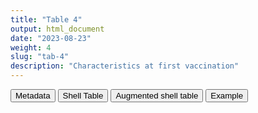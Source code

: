 ```yaml
---
title: "Table 4"
output: html_document
date: "2023-08-23"
weight: 4
slug: "tab-4"
description: "Characteristics at first vaccination"
---
```


<script src="/rmarkdown-libs/core-js/shim.min.js"></script>
<script src="/rmarkdown-libs/react/react.min.js"></script>
<script src="/rmarkdown-libs/react/react-dom.min.js"></script>
<script src="/rmarkdown-libs/reactwidget/react-tools.js"></script>
<script src="/rmarkdown-libs/htmlwidgets/htmlwidgets.js"></script>
<link href="/rmarkdown-libs/reactable/reactable.css" rel="stylesheet" />
<script src="/rmarkdown-libs/reactable-binding/reactable.js"></script>
<div class="tab">
<button class="tablinks" onclick="openCity(event, &#39;Metadata&#39;)" id="defaultOpen">Metadata</button>
<button class="tablinks" onclick="openCity(event, &#39;Shell Table&#39;)">Shell Table</button>
<button class="tablinks" onclick="openCity(event, &#39;Augmented shell table&#39;)">Augmented shell table</button>
<button class="tablinks" onclick="openCity(event, &#39;Example&#39;)">Example</button>
</div>
<div id="Metadata" class="tabcontent">
<div id="htmlwidget-1" class="reactable html-widget " style="width:auto;height:600px;"></div>
<script type="application/json" data-for="htmlwidget-1">{"x":{"tag":{"name":"Reactable","attribs":{"data":{"medatata_name":["name of shell table","description","reference in SAP",null,null,null,null,null,null,null,null,null,null,null,null,null,null,null,null,null],"metadata_content":["Table 4","characteristics at first vaccination",null,null,null,null,null,null,null,null,null,null,null,null,null,null,null,null,null,null]},"columns":[{"id":"medatata_name","name":"medatata_name","type":"character"},{"id":"metadata_content","name":"metadata_content","type":"character"}],"sortable":false,"searchable":true,"pagination":false,"highlight":true,"bordered":true,"striped":true,"style":{"maxWidth":1800},"height":"600px","dataKey":"4da270f5a75a44034ceb2461bd800009"},"children":[]},"class":"reactR_markup"},"evals":[],"jsHooks":[]}</script>
</div>
<div id="Shell Table" class="tabcontent">
<div id="htmlwidget-2" class="reactable html-widget " style="width:auto;height:600px;"></div>
<script type="application/json" data-for="htmlwidget-2">{"x":{"tag":{"name":"Reactable","attribs":{"data":{"Characteristic":["Study population","follow-up (years)","Age in years","Minimum","0.25","Median","Mean","0.75","Maximum","Age in categories","0-4","5-11","12-17","18-24","25-29","30-39","40-49","50-59","60-69","70-79"],"TEST_HOSP":[null,null,null,null,null,null,null,null,null,null,null,null,null,null,null,null,null,null,null,null],"at first pfizer":[null,null,null,null,null,null,null,null,null,null,null,null,null,null,null,null,null,null,null,null],"at first novavax":[null,null,null,null,null,null,null,null,null,null,null,null,null,null,null,null,null,null,null,null],"at first moderna":[null,null,null,null,null,null,null,null,null,null,null,null,null,null,null,null,null,null,null,null],"at first astrazeneca":[null,null,null,null,null,null,null,null,null,null,null,null,null,null,null,null,null,null,null,null],"at first janssen":[null,null,null,null,null,null,null,null,null,null,null,null,null,null,null,null,null,null,null,null],"at first unk":[null,null,null,null,null,null,null,null,null,null,null,null,null,null,null,null,null,null,null,null]},"columns":[{"id":"Characteristic","name":"Characteristic","type":"character"},{"id":"TEST_HOSP","name":"TEST_HOSP","type":"logical"},{"id":"at first pfizer","name":"at first pfizer","type":"logical"},{"id":"at first novavax","name":"at first novavax","type":"logical"},{"id":"at first moderna","name":"at first moderna","type":"logical"},{"id":"at first astrazeneca","name":"at first astrazeneca","type":"logical"},{"id":"at first janssen","name":"at first janssen","type":"logical"},{"id":"at first unk","name":"at first unk","type":"logical"}],"sortable":false,"searchable":true,"pagination":false,"highlight":true,"bordered":true,"striped":true,"style":{"maxWidth":1800},"height":"600px","dataKey":"deb237b760c70609bbdfafa6a115cab2"},"children":[]},"class":"reactR_markup"},"evals":[],"jsHooks":[]}</script>
</div>
<div id="Augmented shell table" class="tabcontent">
<div id="htmlwidget-3" class="reactable html-widget " style="width:auto;height:600px;"></div>
<script type="application/json" data-for="htmlwidget-3">{"x":{"tag":{"name":"Reactable","attribs":{"data":{"test":[null,null,null,null,null,null,null,null,null,null,null,null,null,null,null,null,null,null,null,null]},"columns":[{"id":"test","name":"test","type":"logical"}],"sortable":false,"searchable":true,"pagination":false,"highlight":true,"bordered":true,"striped":true,"style":{"maxWidth":1800},"height":"600px","dataKey":"5bf07ee70625a8059f774509709578a7"},"children":[]},"class":"reactR_markup"},"evals":[],"jsHooks":[]}</script>
</div>
<div id="Example" class="tabcontent">
<div id="htmlwidget-4" class="reactable html-widget " style="width:auto;height:600px;"></div>
<script type="application/json" data-for="htmlwidget-4">{"x":{"tag":{"name":"Reactable","attribs":{"data":{"Characteristic":["Study population","follow-up (years)","Age in years","Minimum","0.25","Median","Mean","0.75","Maximum","Age in categories","0-4","5-11","12-17","18-24","25-29","30-39","40-49","50-59","60-69","70-79"],"TEST_HOSP":["8319 (100%)","27376 (PY)","NA","0","27","47","46","64","100","NA","405 (4.9%)","537 (6.5%)","437 (5.3%)","494 (5.9%)","436 (5.2%)","876 (11%)","1313 (16%)","1284 (15%)","994 (12%)","818 (9.8%)"],"at first pfizer":["2816 (69%)","422 (PY)","NA","15","48","60","60","78","99","NA","0 (0%)","0 (0%)","44 (1.6%)","130 (4.6%)","79 (2.8%)","204 (7.2%)","314 (11%)","619 (22%)","477 (17%)","297 (11%)"],"at first novavax":["0 (0%)","Inf (PY)","NA","Inf","NA","NA","NA","NA",null,"NA","0 (NA%)","0 (NA%)","0 (NA%)","0 (NA%)","0 (NA%)","0 (NA%)","0 (NA%)","0 (NA%)","0 (NA%)","0 (NA%)"],"at first moderna":["432 (11%)","60 (PY)","NA","17","38","56","51","64","83","NA","0 (0%)","0 (0%)","1 (0.2%)","32 (7.4%)","13 (3.0%)","78 (18%)","66 (15%)","113 (26%)","68 (16%)","56 (13%)"],"at first astrazeneca":["722 (18%)","163 (PY)","NA","23","55","68","63","74","79","NA","0 (0%)","0 (0%)","0 (0%)","6 (0.8%)","15 (2.1%)","33 (4.6%)","84 (12%)","91 (13%)","154 (21%)","339 (47%)"],"at first janssen":["126 (3.1%)","12 (PY)","NA","55","60","62","64","68","79","NA","0 (0%)","0 (0%)","0 (0%)","0 (0%)","0 (0%)","0 (0%)","0 (0%)","25 (20%)","75 (60%)","26 (21%)"],"at first unk":["0 (0%)","Inf (PY)","NA","Inf","NA","NA","NA","NA",null,"NA","0 (NA%)","0 (NA%)","0 (NA%)","0 (NA%)","0 (NA%)","0 (NA%)","0 (NA%)","0 (NA%)","0 (NA%)","0 (NA%)"]},"columns":[{"id":"Characteristic","name":"Characteristic","type":"character"},{"id":"TEST_HOSP","name":"TEST_HOSP","type":"character"},{"id":"at first pfizer","name":"at first pfizer","type":"character"},{"id":"at first novavax","name":"at first novavax","type":"character"},{"id":"at first moderna","name":"at first moderna","type":"character"},{"id":"at first astrazeneca","name":"at first astrazeneca","type":"character"},{"id":"at first janssen","name":"at first janssen","type":"character"},{"id":"at first unk","name":"at first unk","type":"character"}],"sortable":false,"searchable":true,"pagination":false,"highlight":true,"bordered":true,"striped":true,"style":{"maxWidth":1800},"height":"600px","dataKey":"4e321506d06201c8a8772c67da13eeb7"},"children":[]},"class":"reactR_markup"},"evals":[],"jsHooks":[]}</script>
</div>
